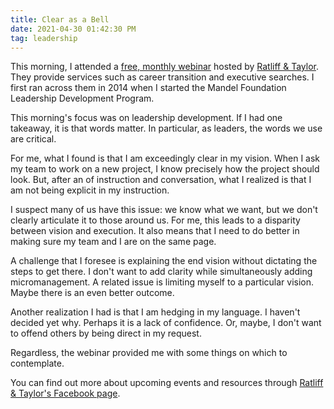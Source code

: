 ```yaml
---
title: Clear as a Bell
date: 2021-04-30 01:42:30 PM
tag: leadership
---
```


This morning, I attended a [free, monthly webinar](https://www.eventbrite.com/e/reboot-your-leadership-impact-re-assess-re-awaken-re-affirm-tickets-137423895571)
hosted by [Ratliff & Taylor](https://www.ratliffandtaylor.com/).  They provide services such as career transition and executive searches.  I first ran across them in 2014 when I started the Mandel Foundation Leadership Development Program.

This morning's focus was on leadership development.  If I had one takeaway, it is that words matter.  In particular, as leaders, the words we use are critical.

For me, what I found is that I am exceedingly clear in my vision.  When I ask my team to work on a new project, I know precisely how the project should look.  But, after an of instruction and conversation, what I realized is that I am not being explicit in my instruction.

I suspect many of us have this issue: we know what we want, but we don't clearly articulate it to those around us.  For me, this leads to a disparity between vision and execution.  It also means that I need to do better in making sure my team and I are on the same page.

A challenge that I foresee is explaining the end vision without dictating the steps to get there.  I don't want to add clarity while simultaneously adding micromanagement.  A related issue is limiting myself to a particular vision.  Maybe there is an even better outcome.

Another realization I had is that I am hedging in my language.  I haven't decided yet why.  Perhaps it is a lack of confidence.  Or, maybe, I don't want to offend others by being direct in my request.

Regardless, the webinar provided me with some things on which to contemplate.

You can find out more about upcoming events and resources through [Ratliff & Taylor's Facebook page](https://www.facebook.com/RatliffTaylor/).
